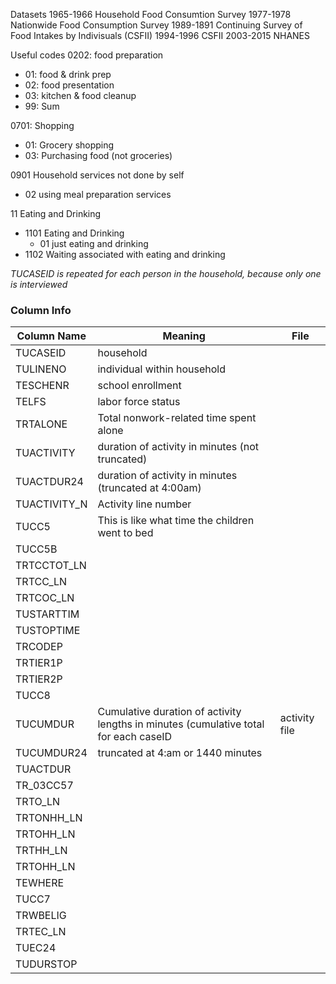 Datasets
1965-1966 Household Food Consumtion Survey
1977-1978 Nationwide Food Consumption Survey
1989-1891 Continuing Survey of Food Intakes by Indivisuals (CSFII)
1994-1996 CSFII
2003-2015 NHANES

Useful codes
0202: food preparation
- 01: food & drink prep
- 02: food presentation
- 03: kitchen & food cleanup
- 99: Sum

0701: Shopping
- 01: Grocery shopping
- 03: Purchasing food (not groceries)

0901 Household services not done by self
- 02 using meal preparation services

11 Eating and Drinking
- 1101 Eating and Drinking
    - 01 just eating and drinking
- 1102 Waiting associated with eating and drinking

_TUCASEID is repeated for each person in the household, because only one is interviewed_
### Column Info
|Column Name|Meaning|File
|-----------|-------|----|
|TUCASEID   |household||
|TULINENO |individual within household||
|TESCHENR|school enrollment||
|TELFS|labor force status||
|TRTALONE|Total nonwork-related time spent alone||
|TUACTIVITY|duration of activity in minutes (not truncated)|
|TUACTDUR24|duration of activity in minutes (truncated at 4:00am)|
|TUACTIVITY_N|Activity line number|
|TUCC5|This is like what time the children went to bed|
|TUCC5B||
|TRTCCTOT_LN||
|TRTCC_LN||
|TRTCOC_LN||
|TUSTARTTIM||
|TUSTOPTIME||
|TRCODEP||
|TRTIER1P||
|TRTIER2P||
|TUCC8||
|TUCUMDUR|Cumulative duration of activity lengths in minutes (cumulative total for each caseID|activity file|
|TUCUMDUR24|truncated at 4:am or 1440 minutes|
|TUACTDUR||
|TR_03CC57||
|TRTO_LN||
|TRTONHH_LN||
|TRTOHH_LN||
|TRTHH_LN||
|TRTOHH_LN||
|TEWHERE||
|TUCC7||
|TRWBELIG||
|TRTEC_LN||
|TUEC24||
|TUDURSTOP||
